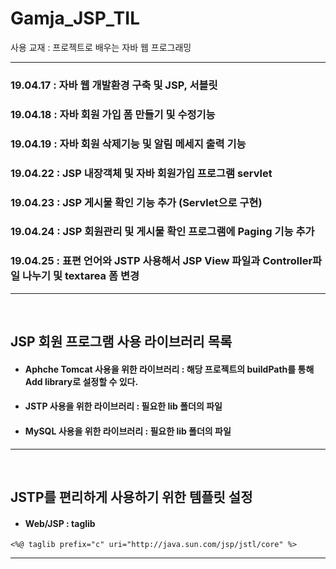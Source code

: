 # Gamja_JSP_TIL

사용 교재 : 프로젝트로 배우는 자바 웹 프로그래밍

---

### 19.04.17 : 자바 웹 개발환경 구축 및 JSP, 서블릿 
### 19.04.18 : 자바 회원 가입 폼 만들기 및 수정기능 
### 19.04.19 : 자바 회원 삭제기능 및 알림 메세지 출력 기능 
### 19.04.22 : JSP 내장객체 및 자바 회원가입 프로그램 servlet
### 19.04.23 : JSP 게시물 확인 기능 추가 (Servlet으로 구현)
### 19.04.24 : JSP 회원관리 및 게시물 확인 프로그램에 Paging 기능 추가
### 19.04.25 : 표편 언어와 JSTP 사용해서 JSP View 파일과 Controller파일 나누기 및 textarea 폼 변경

---
<br>

## JSP 회원 프로그램 사용 라이브러리 목록

  
* #### Aphche Tomcat 사용을 위한 라이브러리 :  해당 프로젝트의 buildPath를 통해 Add library로 설정할 수 있다.
* #### JSTP 사용을 위한 라이브러리 : 필요한 lib 폴더의 파일
* #### MySQL 사용을 위한 라이브러리 : 필요한 lib 폴더의 파일

---
<br>

## JSTP를 편리하게 사용하기 위한 템플릿 설정
  
    
* #### Web/JSP : taglib

```
<%@ taglib prefix="c" uri="http://java.sun.com/jsp/jstl/core" %>
```
---
<br>

